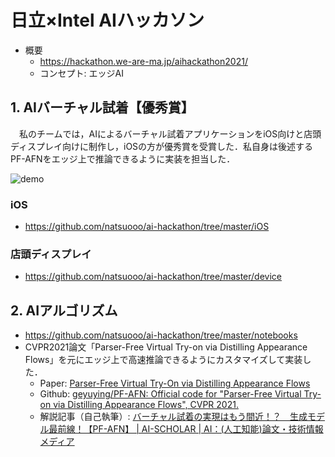 # 日立×Intel AIハッカソン
- 概要
  - https://hackathon.we-are-ma.jp/aihackathon2021/
  - コンセプト: エッジAI

## 1. AIバーチャル試着【優秀賞】
　私のチームでは，AIによるバーチャル試着アプリケーションをiOS向けと店頭ディスプレイ向けに制作し，iOSの方が優秀賞を受賞した．私自身は後述するPF-AFNをエッジ上で推論できるように実装を担当した．

![demo](https://user-images.githubusercontent.com/33245796/124546437-9b177100-de65-11eb-8c34-3e0240310968.gif)


### iOS
- https://github.com/natsuooo/ai-hackathon/tree/master/iOS


### 店頭ディスプレイ
- https://github.com/natsuooo/ai-hackathon/tree/master/device

## 2. AIアルゴリズム
- https://github.com/natsuooo/ai-hackathon/tree/master/notebooks
- CVPR2021論文「Parser-Free Virtual Try-on via Distilling Appearance Flows」を元にエッジ上で高速推論できるようにカスタマイズして実装した．
  - Paper: [Parser\-Free Virtual Try\-On via Distilling Appearance Flows](https://openaccess.thecvf.com/content/CVPR2021/papers/Ge_Parser-Free_Virtual_Try-On_via_Distilling_Appearance_Flows_CVPR_2021_paper.pdf)
  - Github: [geyuying/PF\-AFN: Official code for "Parser\-Free Virtual Try\-on via Distilling Appearance Flows", CVPR 2021\.](https://github.com/geyuying/PF-AFN)
  - 解説記事（自己執筆）: [バーチャル試着の実現はもう間近！？　生成モデル最前線！【PF\-AFN】 \| AI\-SCHOLAR \| AI：\(人工知能\)論文・技術情報メディア](https://ai-scholar.tech/articles/gan/pf-afn)